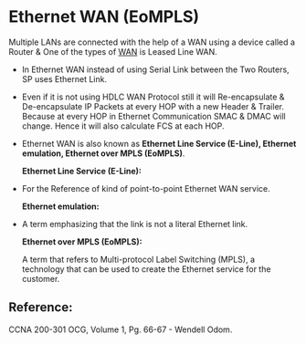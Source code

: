 # Ethernet WAN \(EoMPLS\)

Multiple LANs are connected with the help of a WAN using a device called a Router & One of the types of [WAN](https://app.gitbook.com/@mudassirs46/s/network-fundamentals/~/drafts/-MRZ8l67L5MHnaQIEh9W/wan) is Leased Line WAN.

* In Ethernet WAN instead of using Serial Link between the Two Routers, SP uses Ethernet Link. 
* Even if it is not using HDLC WAN Protocol still it will Re-encapsulate & De-encapsulate IP Packets at every HOP with a new Header & Trailer. Because at every HOP in Ethernet Communication SMAC & DMAC will change. Hence it will also calculate FCS at each HOP. 
* Ethernet WAN is also known as **Ethernet Line Service \(E-Line\), Ethernet emulation, Ethernet over MPLS \(EoMPLS\)**.

  **Ethernet Line Service \(E-Line\):**

* For the Reference of kind of point-to-point Ethernet WAN service.

  **Ethernet emulation:**

* A term emphasizing that the link is not a literal Ethernet link.

  **Ethernet over MPLS \(EoMPLS\):**

  A term that refers to Multi-protocol Label Switching \(MPLS\), a technology that can be used to create the Ethernet service for the customer. 

## Reference:

CCNA 200-301 OCG, Volume 1, Pg. 66-67 - Wendell Odom.

